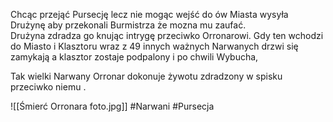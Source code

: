 Chcąc przejąć Pursecję lecz nie mogąc wejść do ów Miasta wysyła Drużynę aby przekonali Burmistrza że mozna mu zaufać.  
Drużyna zdradza go knując intrygę przeciwko Orronarowi. Gdy ten wchodzi do Miasto i Klasztoru wraz z 49 innych ważnych Narwanych drzwi się zamykają a klasztor zostaje podpalony i po chwili Wybucha,

Tak wielki Narwany Orronar dokonuje żywotu zdradzony w spisku przeciwko niemu .

![[Śmierć Orronara foto.jpg]]
#Narwani #Pursecja 